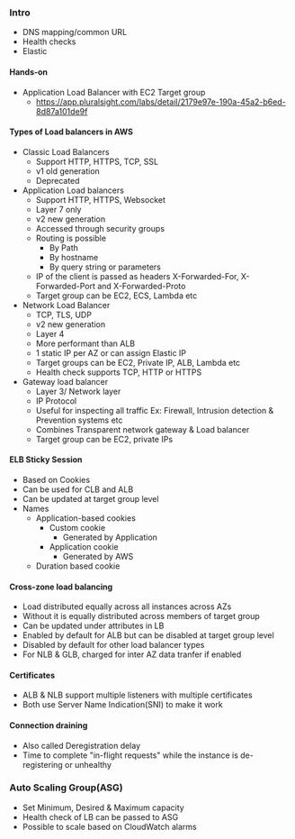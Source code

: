 ### Intro
- DNS mapping/common URL
- Health checks
- Elastic

#### Hands-on
- Application Load Balancer with EC2 Target group
  - https://app.pluralsight.com/labs/detail/2179e97e-190a-45a2-b6ed-8d87a101de9f

#### Types of Load balancers in AWS
- Classic Load Balancers
  - Support HTTP, HTTPS, TCP, SSL
  - v1 old generation
  - Deprecated
- Application Load balancers
  - Support HTTP, HTTPS, Websocket
  - Layer 7 only
  - v2 new generation
  - Accessed through security groups
  - Routing is possible
    - By Path
    - By hostname
    - By query string or parameters
  - IP of the client is passed as headers X-Forwarded-For, X-Forwarded-Port and X-Forwarded-Proto 
  - Target group can be EC2, ECS, Lambda etc
- Network Load Balancer
  - TCP, TLS, UDP
  - v2 new generation
  - Layer 4
  - More performant than ALB
  - 1 static IP per AZ or can assign Elastic IP
  - Target groups can be EC2, Private IP, ALB, Lambda etc
  - Health check supports TCP, HTTP or HTTPS
- Gateway load balancer
  - Layer 3/ Network layer
  - IP Protocol
  - Useful for inspecting all traffic Ex: Firewall, Intrusion detection & Prevention systems etc
  - Combines Transparent network gateway & Load balancer
  - Target group can be EC2, private IPs

#### ELB Sticky Session
- Based on Cookies
- Can be used for CLB and ALB
- Can be updated at target group level
- Names
  - Application-based cookies
    - Custom cookie
       - Generated by Application 
    - Application cookie
      - Generated by AWS 
  - Duration based cookie
#### Cross-zone load balancing
- Load distributed equally across all instances across AZs
- Without it is equally distributed across members of target group
- Can be updated under attributes in LB
- Enabled by default for ALB but can be disabled at target group level
- Disabled by default for other load balancer types
- For NLB & GLB, charged for inter AZ data tranfer if enabled

#### Certificates
- ALB & NLB support multiple listeners with multiple certificates
- Both use Server Name Indication(SNI) to make it work

#### Connection draining
- Also called Deregistration delay
- Time to complete "in-flight requests" while the instance is de-registering or unhealthy

### Auto Scaling Group(ASG)
- Set Minimum, Desired & Maximum capacity
- Health check of LB can be passed to ASG
- Possible to scale based on CloudWatch alarms
